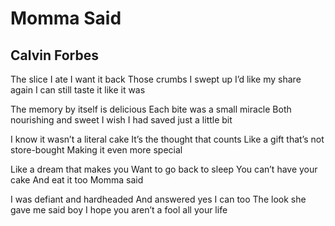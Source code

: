 # Momma Said
## Calvin Forbes
The slice I ate I want it back
Those crumbs I swept up
I’d like my share again
I can still taste it like it was

The memory by itself is delicious
Each bite was a small miracle
Both nourishing and sweet
I wish I had saved just a little bit

I know it wasn’t a literal cake
It’s the thought that counts
Like a gift that’s not store-bought
Making it even more special

Like a dream that makes you
Want to go back to sleep
You can’t have your cake
And eat it too Momma said

I was defiant and hardheaded
And answered yes I can too
The look she gave me said boy
I hope you aren’t a fool all your life